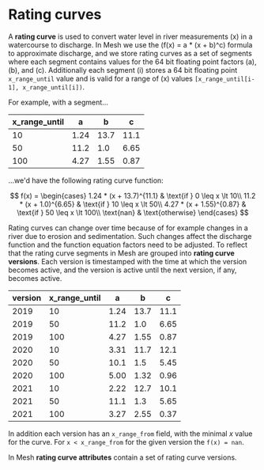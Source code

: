 # Rating curves

A **rating curve** is used to convert water level in river measurements \(x\) in
a watercourse to discharge. In Mesh we use the \(f(x) = a * (x + b)^c\) formula
to approximate discharge, and we store rating curves as a set of segments where
each segment contains values for the 64 bit floating point factors \(a\), \(b\),
and \(c\). Additionally each segment \(i\) stores a 64 bit floating point
`x_range_until` value and is valid for a range of \(x\) values
`[x_range_until[i-1], x_range_until[i])`.

For example, with a segment...

| x_range_until | a     | b     | c     |
| ------------- | ----- | ----- | ----- |
| 10            | 1.24  | 13.7  | 11.1  |
| 50            | 11.2  | 1.0   | 6.65  |
| 100           | 4.27  | 1.55  | 0.87  |

...we'd have the following rating curve function:

$$
f(x) =
\begin{cases}
	1.24 * (x + 13.7)^{11.1} & \text{if } 0 \leq x \lt 10\\
	11.2 * (x + 1.0)^{6.65} & \text{if } 10 \leq x \lt 50\\
	4.27 * (x + 1.55)^{0.87} & \text{if } 50 \leq x \lt 100\\
	\text{nan} & \text{otherwise}
\end{cases}
$$

Rating curves can change over time because of for example changes in a river
due to erosion and sedimentation. Such changes affect the discharge function
and the function equation factors need to be adjusted. To reflect that the
rating curve segments in Mesh are grouped into **rating curve versions**. Each
version is timestamped with the time at which the version becomes active, and
the version is active until the next version, if any, becomes active.

| version | x_range_until | a     | b     | c     |
| ------- | ------------- | ----- | ----- | ----- |
| 2019    | 10            | 1.24  | 13.7  | 11.1  |
| 2019    | 50            | 11.2  | 1.0   | 6.65  |
| 2019    | 100           | 4.27  | 1.55  | 0.87  |
| 2020    | 10            | 3.31  | 11.7  | 12.1  |
| 2020    | 50            | 10.1  | 1.5   | 5.45  |
| 2020    | 100           | 5.00  | 1.32  | 0.96  |
| 2021    | 10            | 2.22  | 12.7  | 10.1  |
| 2021    | 50            | 11.1  | 1.3   | 5.65  |
| 2021    | 100           | 3.27  | 2.55  | 0.37  |

In addition each version has an `x_range_from` field, with the minimal $x$ value
for the curve. For `x < x_range_from` for the given version the `f(x) = nan`.

In Mesh **rating curve attributes** contain a set of rating curve versions.
